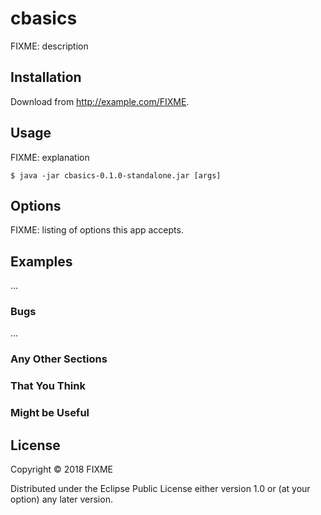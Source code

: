 # cbasics

FIXME: description

## Installation

Download from http://example.com/FIXME.

## Usage

FIXME: explanation

    $ java -jar cbasics-0.1.0-standalone.jar [args]

## Options

FIXME: listing of options this app accepts.

## Examples

...

### Bugs

...

### Any Other Sections
### That You Think
### Might be Useful

## License

Copyright © 2018 FIXME

Distributed under the Eclipse Public License either version 1.0 or (at
your option) any later version.
